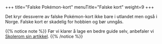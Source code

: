 +++
title="Falske Pokémon-kort"
menuTitle="Falske kort"
weight=9
+++

Det kryr dessverre av falske Pokémon-kort ikke bare i utlandet men også i Norge. Falske kort er skadelig for hobbien og bør unngås.

{{% notice note %}}
Før vi klarer å lage en bedre guide selv, anbefaler vi [Skolerom sin artikkel](https://skolerom.no/undervisning/falske-pokemon-kort/).
{{% /notice %}}
